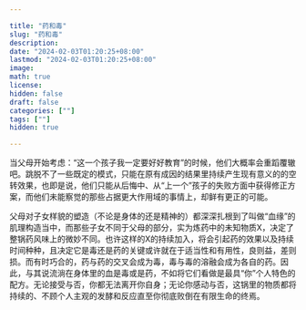 ```yaml
---

title: "药和毒"
slug: "药和毒"
description: 
date: "2024-02-03T01:20:25+08:00"
lastmod: "2024-02-03T01:20:25+08:00"
image: 
math: true
license: 
hidden: false
draft: false 
categories: [""]
tags: [""]
hidden: true

---
```


当父母开始考虑：“这一个孩子我一定要好好教育”的时候，他们大概率会重蹈覆辙吧。跳脱不了一些既定的模式，只能在原有成因的结果里持续产生现有意义的的空转效果，也即是说，他们只能从后悔中、从“上一个”孩子的失败方面中获得修正方案，而他们未能察觉的那些占据更大作用域的事情上，却鲜有更正的可能。

父母对子女样貌的塑造（不论是身体的还是精神的）都深深扎根到了叫做“血缘”的肌理构造当中，而那些子女不同于父母的部分，实为炼药中的未知物质X，决定了整锅药风味上的微妙不同。也许这样的X的持续加入，将会引起药的效果以及持续时间种种，且决定它是毒还是药的关键或许就在于适当性和有用性，良则益，差则损。而有时巧合的，药与药的交叉会成为毒，毒与毒的溶融会成为各自的药。因此，与其说流淌在身体里的血是毒或是药，不如将它们看做是最具“你”个人特色的配方。无论接受与否，你都无法离开你自身；无论你感动与否，这锅里的物质都将持续的、不顾个人主观的发酵和反应直至你彻底败倒在有限生命的终焉。
